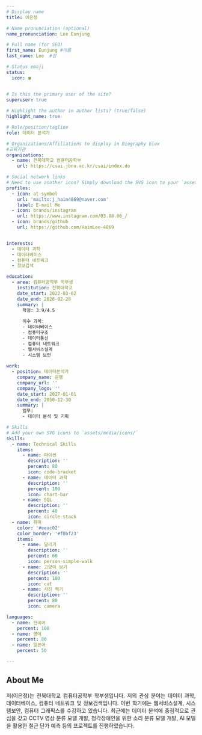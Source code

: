```yaml
---
# Display name
title: 이은정

# Name pronunciation (optional)
name_pronunciation: Lee Eunjung

# Full name (for SEO)
first_name: Eunjung #이름
last_name: Lee  #성

# Status emoji
status:
  icon: 🍀


# Is this the primary user of the site?
superuser: true
 
# Highlight the author in author lists? (true/false)
highlight_name: true

# Role/position/tagline
role: 데이터 분석가

# Organizations/Affiliations to display in Biography blox
#교육기관
organizations:
  - name: 전북대학교 컴퓨터공학부
    url: https://csai.jbnu.ac.kr/csai/index.do

# Social network links
# Need to use another icon? Simply download the SVG icon to your `assets/media/icons/` folder.
profiles:
  - icon: at-symbol
    url: 'mailto:j_haim4869@naver.com'
    label: E-mail Me
  - icon: brands/instagram
    url: https://www.instagram.com/03.08.06_/
  - icon: brands/github
    url: https://github.com/HaimLee-4869


interests:
  - 데이터 과학
  - 데이터베이스
  - 컴퓨터 네트워크
  - 정보검색

education:
  - area: 컴퓨터공학부 학부생
    institution: 전북대학교
    date_start: 2022-03-02
    date_end: 2026-02-28
    summary: |
      학점: 3.9/4.5
      
      이수 과목:
      - 데이터베이스
      - 컴퓨터구조
      - 데이터통신 
      - 컴퓨터 네트워크
      - 웹서비스설계
      - 시스템 보안
      
work:
  - position: 데이터분석가
    company_name: 은행
    company_url: ''
    company_logo: ''
    date_start: 2027-01-01
    date_end: 2050-12-30
    summary: |
      업무:
      - 데이터 분석 및 기획

# Skills
# Add your own SVG icons to `assets/media/icons/`
skills:
  - name: Technical Skills
    items:
      - name: 파이썬
        description: ''
        percent: 80
        icon: code-bracket
      - name: 데이터 과학
        description: ''
        percent: 100
        icon: chart-bar
      - name: SQL
        description: ''
        percent: 40
        icon: circle-stack
  - name: 취미
    color: '#eeac02'
    color_border: '#f0bf23'
    items:
      - name: 달리기
        description: ''
        percent: 60
        icon: person-simple-walk
      - name: 고양이 보기
        description: ''
        percent: 100
        icon: cat
      - name: 사진 찍기
        description: ''
        percent: 80
        icon: camera

languages:
  - name: 한국어
    percent: 100
  - name: 영어
    percent: 80
  - name: 일본어
    percent: 50

---
```


## About Me

<div style="text-align: justify;">
저(이은정)는 전북대학교 컴퓨터공학부 학부생입니다. 저의 관심 분야는 데이터 과학, 데이터베이스, 컴퓨터 네트워크 및 정보검색입니다. 이번 학기에는 웹서비스설계, 시스템보안, 컴퓨터 그래픽스를 수강하고 있습니다. 최근에는 데이터 분석에 중점적으로 관심을 갖고 CCTV 영상 분류 모델 개발, 청각장애인을 위한 소리 분류 모델 개발, AI 모델을 활용한 철근 단가 예측 등의 프로젝트를 진행하였습니다. 
</div>